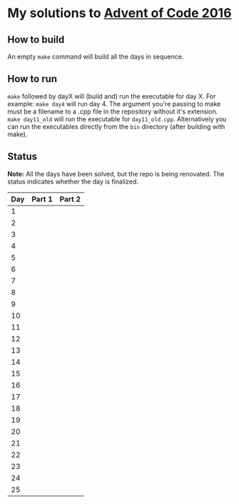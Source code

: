# My solutions to [Advent of Code 2016](http://adventofcode.com/2016)

## How to build

An empty `make` command will build all the days in sequence.

## How to run

`make` followed by dayX will (build and) run the executable for day X. For example: `make day4` will run day 4. The argument you're passing to make must be a filename to a .cpp file in the repository without it's extension. `make day11_old` will run the executable for `day11_old.cpp`. Alternatively you can run the executables directly from the `bin` directory (after building with make).

## Status

**Note:** All the days have been solved, but the repo is being renovated. The status indicates whether the day is finalized.


| Day | Part 1        | Part 2        |
| --- |:-------------:| -------------:|
| 1   |               |               |
| 2   |               |               |
| 3   |               |               |
| 4   |               |               |
| 5   |               |               |
| 6   |               |               |
| 7   |               |               |
| 8   |               |               |
| 9   |               |               |
| 10  |               |               |
| 11  |               |               |
| 12  |               |               |
| 13  |               |               |
| 14  |               |               |
| 15  |               |               |
| 16  |               |               |
| 17  |               |               |
| 18  |               |               |
| 19  |               |               |
| 20  |               |               |
| 21  |               |               |
| 22  |               |               |
| 23  |               |               |
| 24  |               |               |
| 25  |               |               |
